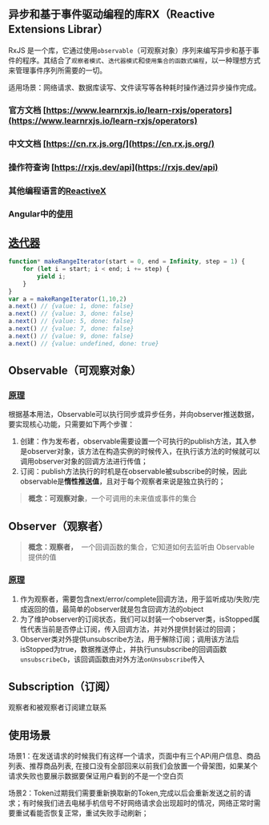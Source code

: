 ## 异步和基于事件驱动编程的库RX（Reactive Extensions Librar）

RxJS 是一个库，它通过使用`observable`（可观察对象）序列来编写异步和基于事件的程序。其结合了`观察者模式`、`迭代器模式`和`使用集合的函数式编程`，以一种理想方式来管理事件序列所需要的一切。

适用场景：网络请求、数据库读写、文件读写等各种耗时操作通过异步操作完成。

### 官方文档 [https://www.learnrxjs.io/learn-rxjs/operators](https://www.learnrxjs.io/learn-rxjs/operators)

### 中文文档 [https://cn.rx.js.org/](https://cn.rx.js.org/)

### 操作符查询 [https://rxjs.dev/api](https://rxjs.dev/api)

### 其他编程语言的[ReactiveX](https://reactivex.io/languages.html)

### Angular中的[使用](https://github.com/Tecode/angular-music-player/blob/master/src/interceptor/httpconfig.interceptor.ts)

## [迭代器](https://developer.mozilla.org/zh-CN/docs/Web/JavaScript/Guide/Iterators_and_Generators)

```js
function* makeRangeIterator(start = 0, end = Infinity, step = 1) {
    for (let i = start; i < end; i += step) {
        yield i;
    }
}
var a = makeRangeIterator(1,10,2)
a.next() // {value: 1, done: false}
a.next() // {value: 3, done: false}
a.next() // {value: 5, done: false}
a.next() // {value: 7, done: false}
a.next() // {value: 9, done: false}
a.next() // {value: undefined, done: true}

```

## Observable（可观察对象）

### [原理](https://github.com/Tecode/front-end_learning/blob/master/Webpack/rxjs/src/observable.js)

根据基本用法，Observable可以执行同步或异步任务，并向observer推送数据，要实现核心功能，只需要如下两个步骤：

1.  创建：作为发布者，observable需要设置一个可执行的publish方法，其入参是observer对象，该方法在构造实例的时候传入，在执行该方法的时候就可以调用observer对象的回调方法进行传值；
1.  订阅：publish方法执行的时机是在observable被subscribe的时候，因此observable是**惰性推送值**，且对于每个观察者来说是独立执行的；


> **概念：可观察对象**，一个可调用的未来值或事件的集合


## Observer（观察者）

> **概念：观察者，**  一个回调函数的集合，它知道如何去监听由 Observable 提供的值

### [原理](https://github.com/Tecode/front-end_learning/blob/master/Webpack/rxjs/src/observer.js)

1.  作为观察者，需要包含next/error/complete回调方法，用于监听成功/失败/完成返回的值，最简单的observer就是包含回调方法的object
1.  为了维护observer的订阅状态，我们可以封装一个observer类，isStopped属性代表当前是否停止订阅，传入回调方法，并对外提供封装过的回调；
1.  Observer类对外提供unsubscribe方法，用于解除订阅；调用该方法后isStopped为true，数据推送停止，并执行unsubscribe的回调函数`unsubscribeCb`，该回调函数由对外方法`onUnsubscribe`传入


## Subscription（订阅）

观察者和被观察者订阅建立联系


## 使用场景

场景1：在发送请求的时候我们有这样一个请求，页面中有三个APi用户信息、商品列表、推荐商品列表,
在接口没有全部回来以前我们会放置一个骨架图，如果某个请求失败也要展示数据要保证用户看到的不是一个空白页

场景2：Token过期我们需要重新换取新的Token,完成以后会重新发送之前的请求；有时候我们进去电梯手机信号不好网络请求会出现超时的情况，网络正常时需要重试看能否恢复正常，重试失败手动刷新；